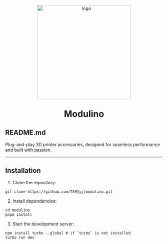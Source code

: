 <p align="center">
 	<img alt="logo" src="" width="300">
 </p>
<h1 align="center" style="margin: 30px 0 30px; font-weight: bold;">Modulino</h1>

## README.md

Plug-and-play 3D printer accessories, designed for seamless performance and built with passion.

---

## Installation

1. Clone the repository:
```
git clone https://github.com/7591yj/modulino.git
```
2. Install dependencies:
```
cd modulino
pnpm install
```
3. Start the development server:
```
npm install turbo --global # if `turbo` is not installed
turbo run dev
```
